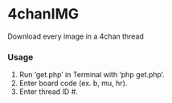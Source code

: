4chanIMG
========

Download every image in a 4chan thread

### Usage
1. Run ‘get.php’ in Terminal with ‘php get.php’.
2. Enter board code (ex. b, mu, hr).
3. Enter thread ID #.
